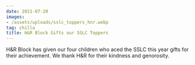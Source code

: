 ```yaml
---
date: 2021-07-20
images:
- /assets/uploads/sslc_toppers_hnr.webp
tag: chilla
title: H&R Block Gifts our SSLC Toppers
---
```


H&R Block has given our four children who aced the SSLC this year gifts for their achievement.
We thank H&R for their kindness and genorosity.